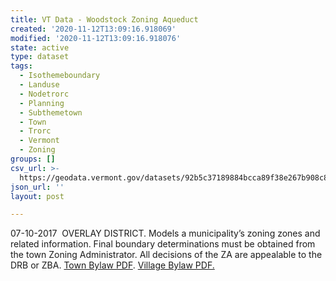 ```yaml
---
title: VT Data - Woodstock Zoning Aqueduct
created: '2020-11-12T13:09:16.918069'
modified: '2020-11-12T13:09:16.918076'
state: active
type: dataset
tags:
  - Isothemeboundary
  - Landuse
  - Nodetrorc
  - Planning
  - Subthemetown
  - Town
  - Trorc
  - Vermont
  - Zoning
groups: []
csv_url: >-
  https://geodata.vermont.gov/datasets/92b5c37189884bcca89f38e267b908c8_0.csv?outSR=%7B%22latestWkid%22%3A3857%2C%22wkid%22%3A102100%7D
json_url: ''
layout: post

---
```

07-10-2017  OVERLAY DISTRICT. Models a municipality’s zoning zones and related information. Final boundary determinations must be obtained from the town Zoning Administrator. All decisions of the ZA are appealable to the DRB or ZBA. <a href='https://www.trorc.org/wp-content/uploads/2013/10/Retyping-Town-Regulations-July-2017-WITH-TABLE-OF-CONTENTS-09-11-17.pdf' target='_blank'>Town Bylaw PDF</a>. <a href='https://www.trorc.org/wp-content/uploads/2013/10/VDRB-Regs-FINAL-as-of-01-19-12.pdf' target='_blank'>Village Bylaw PDF.</a>
